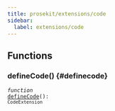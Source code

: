 ```yaml
---
title: prosekit/extensions/code
sidebar:
  label: extensions/code
---
```


## Functions

### defineCode() {#definecode}

<dl>

<dt>

<code data-typedoc-declaration><i>function</i> <i></i> <a id="definecode-2" href="#definecode-2">defineCode</a>(): `CodeExtension`</code>

</dt>

<dd>

</dd>

</dl>
